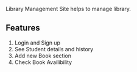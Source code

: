 Library Management Site helps to manage library.

## Features

1. Login and Sign up
2. See Student details and history
3. Add new Book section
4. Check Book Availibility
